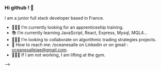 ### Hi github ! 💜

I am a junior full stack developer based in France. 

- 👩🏽‍💻 I’m currently looking for an apprenticeship training.
- 📚 I’m currently learning JavaScript, React, Express, Mysql, MQL4...  
- 👩‍👦‍👦 I’m looking to collaborate on algorithmic trading strategies projects. 
- 📩 How to reach me: /oceanesalle on Linkedin or on gmail : oceanesalleiae@gmail.com.
- 🏋🏽‍♀️ If I am not working, I am lifting at the gym. 


-->
